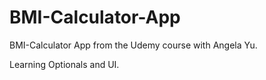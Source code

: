 # BMI-Calculator-App
BMI-Calculator App from the Udemy course with Angela Yu.

Learning Optionals and UI. 
